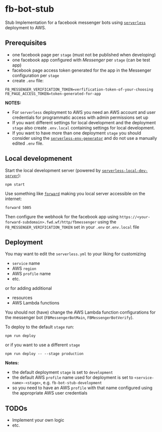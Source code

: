 # fb-bot-stub

Stub Implementation for a facebook messenger bots using [`serverless`](https://serverless.com) deployment to AWS.

## Prerequisites

* one facebook page per `stage` (must not be published when developing)
* one facebook app configured with *Messenger* per `stage` (can be test app)
* facebook page access token generated for the app in the Messenger configuration per `stage`
* create `.env` file:
```
FB_MESSENGER_VERIFICATION_TOKEN=verfification-token-of-your-choosing
FB_PAGE_ACCESS_TOKEN=token-generated-for-app
```

**NOTES:**

* For `serverless` deployment to AWS you need an AWS account and user credentials for programmatic access with admin permissions set up
* If you want different settings for local development and the deployment `stage` also create `.env.local` containing settings for local development.
* If you want to have more than one deployment `stage` you should consider using the [`serverless-env-generator`](https://www.npmjs.com/package/serverless-env-generator) and do not use a manually edited `.env` file.

## Local developmenent

Start the local development server (powered by [`serverless-local-dev-server`](https://www.npmjs.com/package/serverless-local-dev-server)):

```
npm start
```

Use something like [`forward`](https://forwardhq.com/) making you local server accessible on the internet:

```
forward 5005
```

Then configure the webhook for the facebook app using `https://<your-forward-subdomain>.fwd.wf/http/fbmessenger` using the `FB_MESSENGER_VERIFICATION_TOKEN` set in your `.env` or`.env.local` file

## Deployment

You may want to edit the `serverless.yml` to your liking for customizing
* `service` name
* AWS `region`
* AWS `profile` name
* etc.

or for adding additional
* resources
* AWS Lambda functions

You should not (have) change the AWS Lambda function configurations for the messenger bot (`FBMessengerBotMain`, `FBMessengerBotVerify`).

To deploy to the default `stage` run:
```
npm run deploy
```
or if you want to use a different `stage`
```
npm run deploy -- --stage production
```

**Notes:**

* the default deployment `stage` is set to `development`
* the default AWS `profile` name used for deployment is set to `<service-name>-<stage>`, e.g. `fb-bot-stub-development`
* so you need to have an AWS `profile` with that name configured using the appropriate AWS user credentials

## TODOs

* Implement your own logic
* etc.
